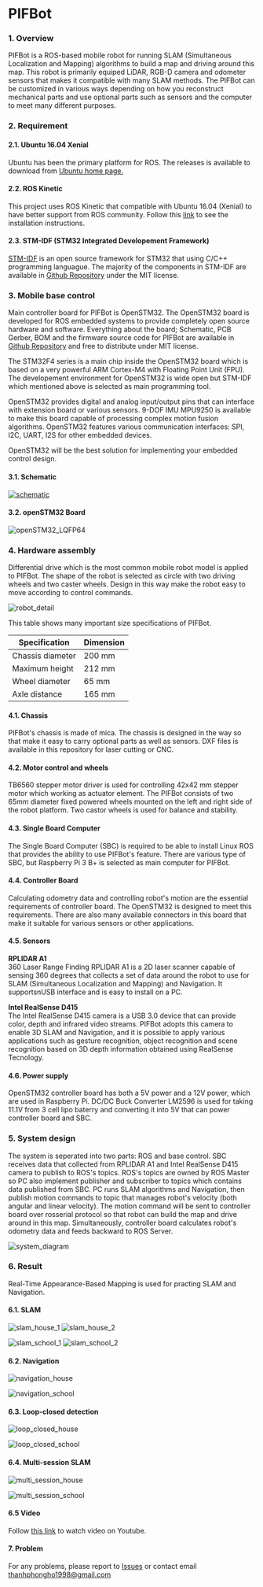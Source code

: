 # PIFBot
  
### 1. Overview 

PIFBot is a ROS-based mobile robot for running SLAM (Simultaneous Localization and Mapping) algorithms to build a map and driving around this map. This robot is primarily equiped LiDAR, RGB-D camera and odometer sensors that makes it compatible with many SLAM methods. The PIFBot can be customized in various ways depending on how you reconstruct mechanical parts and use optional parts such as sensors and the computer to meet many different purposes. 

### 2. Requirement

#### 2.1. Ubuntu 16.04 Xenial
Ubuntu has been the primary platform for ROS. The releases is available to download from [Ubuntu home page.](https://ubuntu.com/)

#### 2.2. ROS Kinetic
This project uses ROS Kinetic that compatible with Ubuntu 16.04 (Xenial) to have better support from ROS community. Follow this [link](http://wiki.ros.org/kinetic) to see the installation instructions. 

#### 2.3. STM-IDF (STM32 Integrated Developement Framework)
[STM-IDF](https://github.com/thanhphong98/stm-idf) is an open source framework for STM32 that using C/C++ programming languague. The majority of the components in STM-IDF are available in [Github Repository](https://github.com/thanhphong98) under the MIT license. 

### 3. Mobile base control

Main controller board for PIFBot is OpenSTM32. The OpenSTM32 board is developed for ROS embedded systems to provide completely open source hardware and software. Everything about the board; Schematic, PCB Gerber, BOM and the firmware source code for PIFBot are available in [Github Repository](https://github.com/thanhphong98/openSTM32F4_LQFP64) and free to distribute under MIT license. 

The STM32F4 series is a main chip inside the OpenSTM32 board which is based on a very powerful ARM Cortex-M4 with Floating Point Unit (FPU). The developement environment for OpenSTM32 is wide open but STM-IDF which mentioned above is selected as main programming tool. 

OpenSTM32 provides digital and analog input/output pins that can interface with extension board or various sensors. 9-DOF IMU MPU9250 is available to make this board capable of processing complex motion fusion algorithms. OpenSTM32 features various communication interfaces: SPI, I2C, UART, I2S for other embedded devices. 

OpenSTM32 will be the best solution for implementing your embedded control design.

#### 3.1. Schematic
[![schematic](assets/demo/schematic.png)](assets/demo/openSTM32F4_LQFP64.pdf)

#### 3.2. openSTM32 Board
![openSTM32_LQFP64](assets/demo/openSTM32_LQFP64.jpg) 

### 4. Hardware assembly

Differential drive which is the most common mobile robot model is applied to PIFBot. The shape of the robot is selected as circle with two driving wheels and two caster wheels. Design in this way make the robot easy to move according to control commands. 

![robot_detail](assets/demo/robot_detail.png)

This table shows many important size specifications of PIFBot. 

| Specification    | Dimension |
|------------------|-----------|
| Chassis diameter | 200 mm    |
| Maximum height   | 212 mm    |
| Wheel diameter   | 65 mm     |
| Axle distance    | 165 mm    |

#### 4.1. Chassis
PIFBot's chassis is made of mica. The chassis is designed in the way so that make it easy to carry optional parts as well as sensors. DXF files is available in this repository for laser cutting or CNC.

#### 4.2. Motor control and wheels
TB6560 stepper motor driver is used for controlling 42x42 mm stepper motor which working as actuator element. The PIFBot consists of two 65mm diameter fixed powered wheels mounted on the left and right side of the robot platform. Two castor wheels is used for balance and stability. 

#### 4.3. Single Board Computer
The Single Board Computer (SBC) is required to be able to install Linux ROS that provides the ability to use PIFBot's feature. There are various type of SBC, but Raspberry Pi 3 B+ is selected as main computer for PIFBot. 

#### 4.4. Controller Board
Calculating odometry data and controlling robot's motion are the essential requirements of controller board. The OpenSTM32 is designed to meet this requirements. There are also many available connectors in this board that make it suitable for various sensors or other applications. 

#### 4.5. Sensors
**RPLIDAR A1**  
360 Laser Range Finding RPLIDAR A1 is a 2D laser scanner capable of sensing 360 degrees that collects a set of data around the robot to use for SLAM (Simultaneous Localization and Mapping) and Navigation. It supportsnUSB interface and is easy to install on a PC. 

**Intel RealSense D415**  
The Intel RealSense D415 camera is a USB 3.0 device that can provide color, depth and infrared video streams. PIFBot adopts this camera to enable 3D SLAM and Navigation, and it is possible to apply various applications such as gesture recognition, object recognition and scene recognition based on 3D depth information obtained using RealSense Tecnology. 

#### 4.6. Power supply
OpenSTM32 controller board has both a 5V power and a 12V power, which are used in Raspberry Pi. DC/DC Buck Converter LM2596 is used for taking 11.1V from 3 cell lipo baterry and converting it into 5V that can power controller board and SBC.

### 5. System design

The system is seperated into two parts: ROS and base control. SBC receives data that collected from RPLIDAR A1 and Intel RealSense D415 camera to publish to ROS's topics. ROS's topics are owned by ROS Master so PC also implement publisher and subscriber to topics which contains data published from SBC. PC runs SLAM algorithms and Navigation, then publish motion commands to topic that manages robot's velocity (both angular and linear velocity). The motion command will be sent to controller board over rosserial protocol so that robot can build the map and drive around in this map. Simultaneously, controller board calculates robot's odometry data and feeds backward to ROS Server.

![system_diagram](assets/demo/system_diagram.png)

### 6. Result
Real-Time Appearance-Based Mapping is used for practing SLAM and Navigation. 

#### 6.1. SLAM
![slam_house_1](assets/demo/slam_house_1.jpg)
![slam_house_2](assets/demo/slam_house_2.jpg)

![slam_school_1](assets/demo/slam_school_1.jpg)
![slam_school_2](assets/demo/slam_school_2.jpg)

#### 6.2. Navigation
![navigation_house](assets/demo/navigation_house.jpg)

![navigation_school](assets/demo/navigation_school.jpg)

#### 6.3. Loop-closed detection
![loop_closed_house](assets/demo/loop_closed_house.jpg)

![loop_closed_school](assets/demo/loop_closed_school.jpg)

#### 6.4. Multi-session SLAM 
![multi_session_house](assets/demo/multi_session_house.jpg)

![multi_session_school](assets/demo/multi_session_school.jpg)

#### 6.5 Video
Follow [this link](https://youtu.be/UWhPCQyU918) to watch video on Youtube. 

#### 7. Problem
For any problems, please report to [Issues](https://github.com/thanhphong98/PIFBot/issues) or contact email thanhphongho1998@gmail.com
